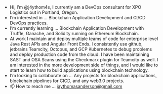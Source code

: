 - Hi, I’m @j4ythom4s, I currently am a DevOps consultant for XPO Logistics out in Portland, Oregon. 
-  I’m interested in ...
Blockchain Application Development and CI/CD DevOps practices.
- I’m currently learning ...
Blockchain Application Development with Truffle, Ganache, and Solidity running on Ethereum Blockchain. 
- At work I maintain and deploy multiple teams of code for enterprise level Java Rest APIs and Angular Front Ends. I consistently use github, jetbrains Teamcity, Octopus, and GCP Kubernetes to debug problems and deploy production code from the cloud. I have been maintaining SAST and OSA Scans using the Checkmarx plugin for Teamcity as well. I am interested in the more development side of things, and I would like to start to learn how to build applications using blockchain technology.
- I’m looking to collaborate on ...
Any projects for blockchain applications, blockchain pipelines for CICD, and any web3.0 projects.
- 📫 How to reach me ...
jaythomasanderson@gmail.com
